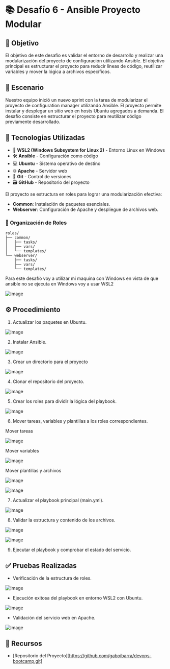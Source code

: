 # 📚 Desafío 6 - Ansible Proyecto Modular

## 🎯 Objetivo

El objetivo de este desafío es validar el entorno de desarrollo y realizar una modularización del proyecto de configuración utilizando Ansible. El objetivo principal es estructurar el proyecto para reducir líneas de código, reutilizar variables y mover la lógica a archivos específicos.

## 📝 Escenario

Nuestro equipo inició un nuevo sprint con la tarea de modularizar el proyecto de configuration manager utilizando Ansible. El proyecto permite instalar y desplegar un sitio web en hosts Ubuntu agregados a demanda. El desafío consiste en estructurar el proyecto para reutilizar código previamente desarrollado.

## 🚀 Tecnologías Utilizadas

- 🐧 **WSL2 (Windows Subsystem for Linux 2)** - Entorno Linux en Windows
- 🛠️ **Ansible** - Configuración como código
- 💻 **Ubuntu** - Sistema operativo de destino
- 🌐 **Apache** - Servidor web
- 📂 **Git** - Control de versiones
- 🗃️ **GitHub** - Repositorio del proyecto

El proyecto se estructura en roles para lograr una modularización efectiva:

- **Common**: Instalación de paquetes esenciales.
- **Webserver**: Configuración de Apache y despliegue de archivos web.

### 📂 Organización de Roles
```
roles/
├── common/
│   ├── tasks/
│   ├── vars/
│   └── templates/
└── webserver/
    ├── tasks/
    ├── vars/
    └── templates/
```

Para este desafío voy a utilizar mi maquina con Windows en vista de que ansible no se ejecuta en Windows voy a usar WSL2 

![image](https://github.com/user-attachments/assets/9c504ee9-a1dd-407d-8778-4a925f2f4a98)

## ⚙️ Procedimiento

1. Actualizar los paquetes en Ubuntu.

![image](https://github.com/user-attachments/assets/f353bf98-d893-40fc-95bf-6e3a4c199702)


2. Instalar Ansible.

![image](https://github.com/user-attachments/assets/415dbf94-da40-4f3b-98ce-f11c989657cd)


3. Crear un directorio para el proyecto

![image](https://github.com/user-attachments/assets/cd746d58-b570-4b9d-89f0-8f90d39b34da)


4. Clonar el repositorio del proyecto.

![image](https://github.com/user-attachments/assets/b3108df2-e257-4cf6-9703-e8b2d9cc8e52)

5. Crear los roles para dividir la lógica del playbook.

![image](https://github.com/user-attachments/assets/efd42ccc-0f62-4859-a057-f3557106f441)

6. Mover tareas, variables y plantillas a los roles correspondientes.

Mover tareas

![image](https://github.com/user-attachments/assets/46753b49-680a-4023-9fe1-78c01e3dea1d)

Mover variables

![image](https://github.com/user-attachments/assets/cc174d31-53b3-48c1-a6df-14b374cc9750)

Mover plantillas y archivos
 
![image](https://github.com/user-attachments/assets/8dfd708a-e908-49c7-ba9b-609ed07d37c9)

![image](https://github.com/user-attachments/assets/753ee4bf-4eee-4b4a-ab1c-44d29085be18)

7. Actualizar el playbook principal (main.yml).

![image](https://github.com/user-attachments/assets/a40dc47d-0632-427f-8344-abc62cabbf13)

8. Validar la estructura y contenido de los archivos.

![image](https://github.com/user-attachments/assets/48a77de1-3287-4cce-9e43-f9333d72eb2e)

![image](https://github.com/user-attachments/assets/5781198e-2543-45c7-850a-54e181554c62)

9. Ejecutar el playbook y comprobar el estado del servicio.

## ✅ Pruebas Realizadas

- Verificación de la estructura de roles.

![image](https://github.com/user-attachments/assets/83c9e5c4-af95-4586-91e6-20235ee3cd57)

- Ejecución exitosa del playbook en entorno WSL2 con Ubuntu.

![image](https://github.com/user-attachments/assets/13e5fe61-5ea8-4724-b354-e3d5901aff9d)

- Validación del servicio web en Apache.

![image](https://github.com/user-attachments/assets/b094ff30-7a80-400d-b0b0-cfbe87356b1f)

## 📎 Recursos

- [Repositorio del Proyecto][https://github.com/gaboibarra/devops-bootcamp.git]



